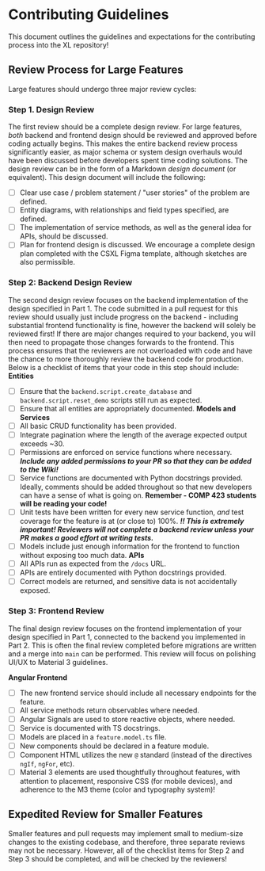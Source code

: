 # Contributing Guidelines

This document outlines the guidelines and expectations for the contributing process into the XL repository!

## Review Process for Large Features

Large features should undergo three major review cycles: 

### **Step 1. Design Review**

The first review should be a complete design review. For large features, *both* backend and frontend design should be reviewed and approved before coding actually begins. This makes the entire backend review process significantly easier, as major schema or system design overhauls would have been discussed before developers spent time coding solutions. The design review can be in the form of a Markdown *design document* (or equivalent). This design document will include the following:
- [ ] Clear use case / problem statement / "user stories" of the problem are defined.
- [ ] Entity diagrams, with relationships and field types specified, are defined.
- [ ] The implementation of service methods, as well as the general idea for APIs, should be discussed. 
- [ ] Plan for frontend design is discussed. We encourage a complete design plan completed with the CSXL Figma template, although sketches are also permissible.

### **Step 2: Backend Design Review**

The second design review focuses on the backend implementation of the design specified in Part 1. The code submitted in a pull request for this review should usually just include progress on the backend - including substantial frontend functionality is fine, however the backend will solely be reviewed first! If there are major changes required to your backend, you will then need to propagate those changes forwards to the frontend. This process ensures that the reviewers are not overloaded with code and have the chance to more thoroughly review the backend code for production. Below is a checklist of items that your code in this step should include:
**Entities**
- [ ] Ensure that the `backend.script.create_database` and `backend.script.reset_demo` scripts still run as expected.
- [ ] Ensure that all entities are appropriately documented.
**Models and Services**
- [ ] All basic CRUD functionality has been provided.
- [ ] Integrate pagination where the length of the average expected output exceeds ~30.
- [ ] Permissions are enforced on service functions where necessary. ***Include any added permissions to your PR so that they can be added to the Wiki!***
- [ ] Service functions are documented with Python docstrings provided. Ideally, comments should be added throughout so that new developers can have a sense of what is going on. **Remember - COMP 423 students will be reading your code!**
- [ ] Unit tests have been written for every new service function, *and* test coverage for the feature is at (or close to) 100%. ***‼️ This is extremely important! Reviewers will not complete a backend review unless your PR makes a good effort at writing tests.***
- [ ] Models include just enough information for the frontend to function without exposing too much data.
**APIs**
- [ ] All APIs run as expected from the `/docs` URL.
- [ ] APIs are entirely documented with Python docstrings provided.
- [ ] Correct models are returned, and sensitive data is not accidentally exposed.

### **Step 3: Frontend Review**

The final design review focuses on the frontend implementation of your design specified in Part 1, connected to the backend you implemented in Part 2. This is often the final review completed before migrations are written and a merge into `main` can be performed. This review will focus on polishing UI/UX to Material 3 guidelines.

**Angular Frontend**
- [ ] The new frontend service should include all necessary endpoints for the feature.
- [ ] All service methods return observables where needed.
- [ ] Angular Signals are used to store reactive objects, where needed.
- [ ] Service is documented with TS docstrings.
- [ ] Models are placed in a `feature.model.ts` file.
- [ ] New components should be declared in a feature module.
- [ ] Component HTML utilizes the new `@` standard (instead of the directives `ngIf`, `ngFor`, etc).
- [ ] Material 3 elements are used thoughtfully throughout features, with attention to placement, responsive CSS (for mobile devices), and adherence to the M3 theme (color and typography system)!

## Expedited Review for Smaller Features

Smaller features and pull requests may implement small to medium-size changes to the existing codebase, and therefore, three separate reviews may not be necessary. However, all of the checklist items for Step 2 and Step 3 should be completed, and will be checked by the reviewers!
